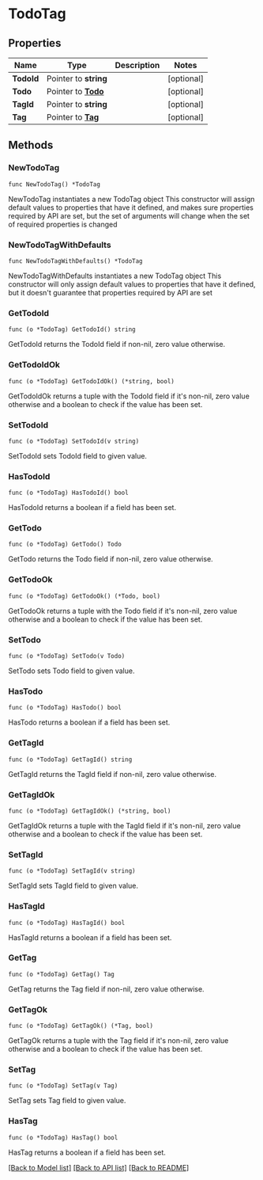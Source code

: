 # TodoTag

## Properties

Name | Type | Description | Notes
------------ | ------------- | ------------- | -------------
**TodoId** | Pointer to **string** |  | [optional] 
**Todo** | Pointer to [**Todo**](Todo.md) |  | [optional] 
**TagId** | Pointer to **string** |  | [optional] 
**Tag** | Pointer to [**Tag**](Tag.md) |  | [optional] 

## Methods

### NewTodoTag

`func NewTodoTag() *TodoTag`

NewTodoTag instantiates a new TodoTag object
This constructor will assign default values to properties that have it defined,
and makes sure properties required by API are set, but the set of arguments
will change when the set of required properties is changed

### NewTodoTagWithDefaults

`func NewTodoTagWithDefaults() *TodoTag`

NewTodoTagWithDefaults instantiates a new TodoTag object
This constructor will only assign default values to properties that have it defined,
but it doesn't guarantee that properties required by API are set

### GetTodoId

`func (o *TodoTag) GetTodoId() string`

GetTodoId returns the TodoId field if non-nil, zero value otherwise.

### GetTodoIdOk

`func (o *TodoTag) GetTodoIdOk() (*string, bool)`

GetTodoIdOk returns a tuple with the TodoId field if it's non-nil, zero value otherwise
and a boolean to check if the value has been set.

### SetTodoId

`func (o *TodoTag) SetTodoId(v string)`

SetTodoId sets TodoId field to given value.

### HasTodoId

`func (o *TodoTag) HasTodoId() bool`

HasTodoId returns a boolean if a field has been set.

### GetTodo

`func (o *TodoTag) GetTodo() Todo`

GetTodo returns the Todo field if non-nil, zero value otherwise.

### GetTodoOk

`func (o *TodoTag) GetTodoOk() (*Todo, bool)`

GetTodoOk returns a tuple with the Todo field if it's non-nil, zero value otherwise
and a boolean to check if the value has been set.

### SetTodo

`func (o *TodoTag) SetTodo(v Todo)`

SetTodo sets Todo field to given value.

### HasTodo

`func (o *TodoTag) HasTodo() bool`

HasTodo returns a boolean if a field has been set.

### GetTagId

`func (o *TodoTag) GetTagId() string`

GetTagId returns the TagId field if non-nil, zero value otherwise.

### GetTagIdOk

`func (o *TodoTag) GetTagIdOk() (*string, bool)`

GetTagIdOk returns a tuple with the TagId field if it's non-nil, zero value otherwise
and a boolean to check if the value has been set.

### SetTagId

`func (o *TodoTag) SetTagId(v string)`

SetTagId sets TagId field to given value.

### HasTagId

`func (o *TodoTag) HasTagId() bool`

HasTagId returns a boolean if a field has been set.

### GetTag

`func (o *TodoTag) GetTag() Tag`

GetTag returns the Tag field if non-nil, zero value otherwise.

### GetTagOk

`func (o *TodoTag) GetTagOk() (*Tag, bool)`

GetTagOk returns a tuple with the Tag field if it's non-nil, zero value otherwise
and a boolean to check if the value has been set.

### SetTag

`func (o *TodoTag) SetTag(v Tag)`

SetTag sets Tag field to given value.

### HasTag

`func (o *TodoTag) HasTag() bool`

HasTag returns a boolean if a field has been set.


[[Back to Model list]](../README.md#documentation-for-models) [[Back to API list]](../README.md#documentation-for-api-endpoints) [[Back to README]](../README.md)


